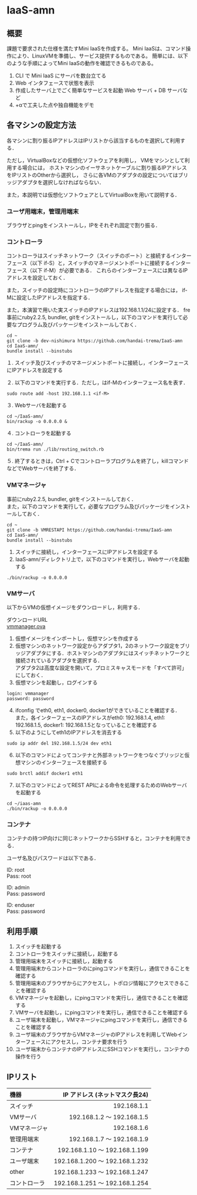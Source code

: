 # IaaS-amn

## 概要

課題で要求された仕様を満たすMini IaaSを作成する。
Mini IaaSは、コマンド操作により、LinuxVMを準備し、サービス提供するものである。
簡単には、以下のような手順によってMini IaaSの動作を確認できるものである。

1. CLI で Mini IaaS にサーバを数台立てる
2. Web インタフェースで状態を表示
3. 作成したサーバ上でごく簡単なサービスを起動
Web サーバ + DB サーバなど
4. +αで工夫した点や独自機能をデモ

## 各マシンの設定方法
各マシンに割り振るIPアドレスはIPリストから該当するものを選択して利用する．

ただし，VirtualBoxなどの仮想化ソフトウェアを利用し，
VMをマシンとして利用する場合には，
ホストマシンのイーサネットケーブルに割り振るIPアドレスをIPリストのOtherから選択し，
さらに各VMのアダプタの設定についてはブリッジアダプタを選択しなければならない．

また，本説明では仮想化ソフトウェアとしてVirtualBoxを用いて説明する．

### ユーザ用端末，管理用端末
ブラウザとpingをインストールし，IPをそれぞれ固定で割り振る．

### コントローラ
コントローラはスイッチネットワーク（スイッチのポート）と接続するインターフェース（以下 if-S）と，スイッチのマネージメントポートに接続するインターフェース（以下 if-M）が必要である．
これらのインターフェースには異なるIPアドレスを設定しておく．

また，スイッチの設定時にコントローラのIPアドレスを指定する場合には，
if-Mに設定したIPアドレスを指定する．

また，本演習で用いた実スイッチのIPアドレスは192.168.1.1/24に設定する．
fre
事前にruby2.2.5, bundler, gitをインストールし，以下のコマンドを実行して必要なプログラム及びパッケージをインストールしておく．
```
cd ~
git clone -b dev-nishimura https://github.com/handai-trema/IaaS-amn
cd IaaS-amn/
bundle install --binstubs
```

１. スイッチ及びスイッチのマネージメントポートに接続し，インターフェースにIPアドレスを設定する

２. 以下のコマンドを実行する．ただし，<if-M>はif-Mのインターフェース名を表す．
```
sudo route add -host 192.168.1.1 <if-M>
```
３. Webサーバを起動する
```
cd ~/IaaS-amn/
bin/rackup -o 0.0.0.0 &
```
４. コントローラを起動する
```
cd ~/IaaS-amn/
bin/trema run ./lib/routing_switch.rb
```
５. 終了するときは，Ctrl + Cでコントローラプログラムを終了し，killコマンドなどでWebサーバを終了する．

### VMマネージャ
事前にruby2.2.5, bundler, gitをインストールしておく．  
また，以下のコマンドを実行して，必要なプログラム及びパッケージをインストールしておく．
```
cd ~
git clone -b VMRESTAPI https://github.com/handai-trema/IaaS-amn
cd IaaS-amn/
bundle install --binstubs
```
1. スイッチに接続し，インターフェースにIPアドレスを設定する
2. IaaS-amn/ディレクトリ上で，以下のコマンドを実行し，Webサーバを起動する
```
./bin/rackup -o 0.0.0.0
```

### VMサーバ
以下からVMの仮想イメージをダウンロードし，利用する．

ダウンロードURL  
[ vmmanager.ova ](https://ecsosaka-my.sharepoint.com/personal/u141594c_ecs_osaka-u_ac_jp/_layouts/15/guestaccess.aspx?docid=05b93cfed22144d0fb1715bd45ddf518f&authkey=AWI5hSepDEk9yE5A7zCg48I)

1. 仮想イメージをインポートし，仮想マシンを作成する
2. 仮想マシンのネットワーク設定からアダプタ1，2のネットワーク設定をブリッジアダプタにする．ホストマシンのアダプタにはスイッチネットワークと接続されているアダプタを選択する．  
アダプタ2は高度な設定を開いて，プロミスキャスモードを「すべて許可」にしておく．
3. 仮想マシンを起動し，ログインする
```
login: vmmanager  
password: password
```
4. ifconfig でeth0, eth1, docker0, docker1ができていることを確認する．  
また，各インターフェースのIPアドレスがeth0: 192.168.1.4, eth1: 192.168.1.5, docker1: 192.168.1.5となっていることを確認する
5. 以下のようにしてeth1のIPアドレスを消去する
```
sudo ip addr del 192.168.1.5/24 dev eth1
```
6. 以下のコマンドによってコンテナと外部ネットワークをつなぐブリッジと仮想マシンのインターフェースを接続する
```
sudo brctl addif docker1 eth1
```
7. 以下のコマンドによってREST APIによる命令を処理するためのWebサーバを起動する
```
cd ~/iaas-amn
./bin/rackup -o 0.0.0.0
```

### コンテナ
コンテナの持つIP向けに同じネットワークからSSHすると，コンテナを利用できる．

ユーザ名及びパスワードは以下である．

ID: root  
Pass: root

ID: admin  
Pass: password

ID: enduser  
Pass: password

## 利用手順
1. スイッチを起動する
2. コントローラをスイッチに接続し，起動する
3. 管理用端末をスイッチに接続し，起動する
4. 管理用端末からコントローラの<if-S>にpingコマンドを実行し，通信できることを確認する
5. 管理用端末のブラウザから<if-S>にアクセスし，トポロジ情報にアクセスできることを確認する
6. VMマネージャを起動し，<if-S>にpingコマンドを実行し，通信できることを確認する
7. VMサーバを起動し，<if-S>にpingコマンドを実行し，通信できることを確認する
8. ユーザ端末を起動し，VMマネージャにpingコマンドを実行し，通信できることを確認する
9. ユーザ端末のブラウザからVMマネージャのIPアドレスを利用してWebインターフェースにアクセスし，コンテナ要求を行う
10. ユーザ端末からコンテナのIPアドレスにSSHコマンドを実行し，コンテナの操作を行う

## IPリスト

| 機器         |                    IP アドレス (ネットマスク長24)|
|:-------------|-------------------------------:|
| スイッチ     |                    192.168.1.1 |
| VMサーバ |     192.168.1.2 〜 192.168.1.5 |
| VMマネージャ |      192.168.1.6 |
| 管理用端末   |     192.168.1.7 〜 192.168.1.9 |
| コンテナ           |  192.168.1.10 〜 192.168.1.199 |
| ユーザ端末   | 192.168.1.200 〜 192.168.1.232 |
| other        | 192.168.1.233 〜 192.168.1.247 |
| コントローラ |       192.168.1.251 〜 192.168.1.254 |

